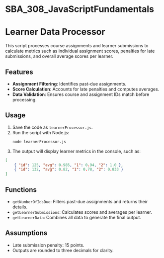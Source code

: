 # SBA_308_JavaScriptFundamentals
# Learner Data Processor

This script processes course assignments and learner submissions to calculate metrics such as individual assignment scores, penalties for late submissions, and overall average scores per learner.

## Features

- **Assignment Filtering**: Identifies past-due assignments.
- **Score Calculation**: Accounts for late penalties and computes averages.
- **Data Validation**: Ensures course and assignment IDs match before processing.

## Usage

1. Save the code as `learnerProcessor.js`.
2. Run the script with Node.js:
   ```bash
   node learnerProcessor.js
   ```
3. The output will display learner metrics in the console, such as:

```json
[
    { "id": 125, "avg": 0.985, "1": 0.94, "2": 1.0 },
    { "id": 132, "avg": 0.82, "1": 0.78, "2": 0.833 }
]
```

## Functions

- `getNumberOfIdsDue`: Filters past-due assignments and returns their details.
- `getLearnerSubmissions`: Calculates scores and averages per learner.
- `getLearnerData`: Combines all data to generate the final output.

## Assumptions

- Late submission penalty: 15 points.
- Outputs are rounded to three decimals for clarity.
